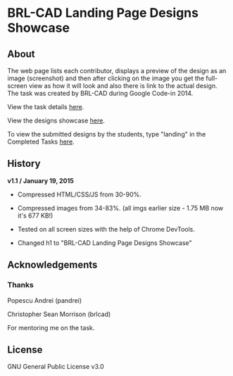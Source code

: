 # BRL-CAD Landing Page Designs Showcase 

## About
The web page  lists each contributor, displays a preview of the design as an image (screenshot) and then after clicking on the image you
get the full-screen view as how it will look and also there is link to the actual design. The task was created by BRL-CAD during 
Google Code-in 2014. 

View the task details [here](http://www.google-melange.com/gci/task/view/google/gci2014/4635701832318976).

View the designs showcase [here](http://maitreyav.github.io/brl-cad-lpd/).

To view the submitted designs by the students, type "landing" in the Completed Tasks [here](http://www.google-melange.com/gci/org/google/gci2014/brlcad
).

## History

**v1.1 /  January 19, 2015**

* Compressed HTML/CSS/JS from 30-90%. 

* Compressed images from 34-83%. (all imgs earlier size - 1.75 MB now it's 677 KB!)

* Tested on all screen sizes with the help of Chrome DevTools.

* Changed h1 to "BRL-CAD Landing Page Designs Showcase"

## Acknowledgements
### Thanks 

Popescu Andrei (pandrei)

Christopher Sean Morrison (brlcad)

For mentoring me on the task. 

## License
GNU General Public License v3.0
